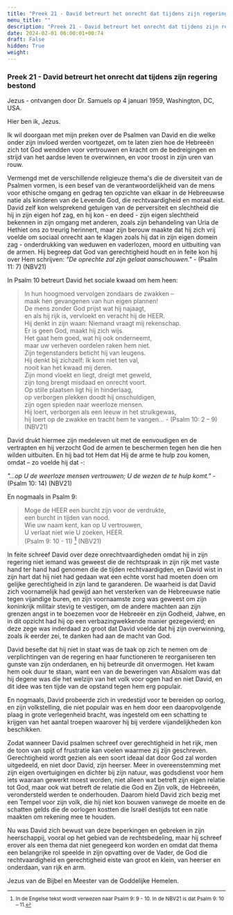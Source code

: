 ```yaml
---
title: "Preek 21 - David betreurt het onrecht dat tijdens zijn regering bestond"
menu_title: ""
description: "Preek 21 - David betreurt het onrecht dat tijdens zijn regering bestond"
date: 2024-02-01 06:00:01+00:74
draft: False
hidden: True
weight:
---
```

### Preek 21 - David betreurt het onrecht dat tijdens zijn regering bestond

Jezus - ontvangen door Dr. Samuels op 4 januari 1959, Washington, DC, USA.

Hier ben ik, Jezus.

Ik wil doorgaan met mijn preken over de Psalmen van David en die welke onder zijn invloed werden voortgezet, om te laten zien hoe de Hebreeën zich tot God wendden voor vertrouwen en kracht om de bedreigingen en strijd van het aardse leven te overwinnen, en voor troost in zijn uren van rouw.

Vermengd met de verschillende religieuze thema's die de diversiteit van de Psalmen vormen, is een besef van de verantwoordelijkheid van de mens voor ethische omgang en gedrag ten opzichte van elkaar in de Hebreeuwse natie als kinderen van de Levende God, die rechtvaardigheid en moraal eist. David zelf kon welsprekend getuigen van de perversiteit en slechtheid die hij in zijn eigen hof zag, en hij kon - en deed - zijn eigen slechtheid bekennen in zijn omgang met anderen, zoals zijn behandeling van Uria de Hethiet ons zo treurig herinnert, maar zijn berouw maakte dat hij zich vrij voelde om sociaal onrecht aan te klagen zoals hij dat in zijn eigen domein zag - onderdrukking van weduwen en vaderlozen, moord en uitbuiting van de armen. Hij begreep dat God van gerechtigheid houdt en in feite kon hij over Hem schrijven: *"De oprechte zal zijn gelaat aanschouwen."* - (Psalm 11: 7) (NBV21)

In Psalm 10 betreurt David het sociale kwaad om hem heen:

> In hun hoogmoed vervolgen zondaars de zwakken –  
maak hen gevangenen van hun eigen plannen!  
De mens zonder God prijst wat hij najaagt,  
en als hij rijk is, vervloekt en veracht hij de HEER.  
Hij denkt in zijn waan: Niemand vraagt mij rekenschap.  
Er is geen God, maakt hij zich wijs.  
Het gaat hem goed, wat hij ook onderneemt,  
maar uw verheven oordelen raken hem niet.  
Zijn tegenstanders beticht hij van leugens.  
Hij denkt bij zichzelf: Ik kom niet ten val,  
nooit kan het kwaad mij deren.  
Zijn mond vloekt en liegt, dreigt met geweld,  
zijn tong brengt misdaad en onrecht voort.  
Op stille plaatsen ligt hij in hinderlaag,  
op verborgen plekken doodt hij onschuldigen,  
zijn ogen spieden naar weerloze mensen.  
Hij loert, verborgen als een leeuw in het struikgewas,  
hij loert op de zwakke en tracht hem te vangen… - (Psalm 10: 2 – 9) (NBV21)

David drukt hiermee zijn medeleven uit met de eenvoudigen en de vertrapten en hij verzocht God de armen te beschermen tegen hen die hen wilden uitbuiten. En hij bad tot Hem dat Hij de arme te hulp zou komen, omdat – zo voelde hij dat -:

 *"...op U de weerloze mensen vertrouwen; U de wezen de te hulp komt."* - (Psalm 10: 14) (NBV21)

En nogmaals in Psalm 9:

> Moge de HEER een burcht zijn voor de verdrukte,  
een burcht in tijden van nood.  
Wie uw naam kent, kan op U vertrouwen,  
U verlaat niet wie U zoeken, HEER.  
(Psalm 9: 10 - 11) [^1] (NBV21)

In feite schreef David over deze onrechtvaardigheden omdat hij in zijn regering niet iemand was geweest die de rechtspraak in zijn rijk met vaste hand ter hand had genomen die de tijden rechtvaardigden, en David wist in zijn hart dat hij niet had gedaan wat een echte vorst had moeten doen om gelijke gerechtigheid in zijn land te garanderen. De waarheid is dat David zich voornamelijk had gewijd aan het versterken van de Hebreeuwse natie tegen vijandige buren, en zijn voornaamste zorg was geweest om zijn koninkrijk militair stevig te vestigen, om de andere machten aan zijn grenzen angst in te boezemen voor de Hebreeër en zijn Godheid, Jahwe, en in dit opzicht had hij op een verbazingwekkende manier gezegevierd; en deze zege was inderdaad zo groot dat David voelde dat hij zijn overwinning, zoals ik eerder zei, te danken had aan de macht van God.

David besefte dat hij niet in staat was de taak op zich te nemen om de verplichtingen van de regering en haar functioneren te reorganiseren ten gunste van zijn onderdanen, en hij betreurde dit onvermogen. Het kwam hem ook duur te staan, want een van de beweringen van Absalom was dat hij degene was die het welzijn van het volk voor ogen had en niet David, en dit idee was ten tijde van de opstand tegen hem erg populair.

En nogmaals, David probeerde zich in vredestijd voor te bereiden op oorlog, en zijn volkstelling, die niet populair was en hem door een daaropvolgende plaag in grote verlegenheid bracht, was ingesteld om een schatting te krijgen van het aantal troepen waarover hij bij verdere vijandelijkheden kon beschikken.

Zodat wanneer David psalmen schreef over gerechtigheid in het rijk, men de toon van spijt of frustratie kan voelen waarmee zij zijn geschreven. Gerechtigheid wordt gezien als een soort ideaal dat door God zal worden uitgedeeld, en niet door David, zijn heerser. Meer in overeenstemming met zijn eigen overtuigingen en dichter bij zijn natuur, was godsdienst voor hem iets waaraan gewerkt moest worden, niet alleen wat betreft zijn eigen relatie tot God, maar ook wat betreft de relatie die God en Zijn volk, de Hebreeën, verondersteld werden te onderhouden. Daarom hield David zich bezig met een Tempel voor zijn volk, die hij niet kon bouwen vanwege de moeite en de schatten gelds die de oorlogen kostten die Israël destijds tot een natie maakten om rekening mee te houden.

Nu was David zich bewust van deze beperkingen en gebreken in zijn heerschappij, vooral op het gebied van de rechtsbedeling, maar hij schreef erover als een thema dat niet genegeerd kon worden en omdat dat thema een belangrijke rol speelde in zijn opvatting over de Vader, de God die rechtvaardigheid en gerechtigheid eiste van groot en klein, van heerser en onderdaan, van rijk en arm.

Jezus van de Bijbel en Meester van de Goddelijke Hemelen.
<small>

[^1]: In de Engelse tekst wordt verwezen naar Psalm 9: 9 - 10. In de NBV21 is dat Psalm 9: 10 – 11.
